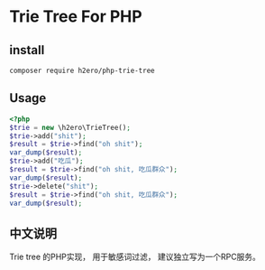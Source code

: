 # Trie Tree For PHP
## install
`composer require h2ero/php-trie-tree`
## Usage
``` php
<?php
$trie = new \h2ero\TrieTree();
$trie->add("shit");
$result = $trie->find("oh shit");
var_dump($result);
$trie->add("吃瓜");
$result = $trie->find("oh shit, 吃瓜群众");
var_dump($result);
$trie->delete("shit");
$result = $trie->find("oh shit, 吃瓜群众");
var_dump($result);
```

## 中文说明
Trie tree 的PHP实现， 用于敏感词过滤， 建议独立写为一个RPC服务。

